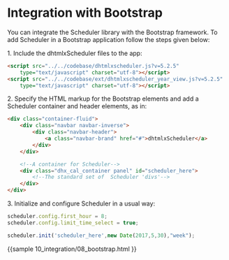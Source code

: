 Integration with Bootstrap
=============================

You can integrate the Scheduler library with the Bootstrap framework. To add Scheduler in a Bootstrap application follow the steps given below:

1\. Include the dhtmlxScheduler files to the app:

~~~html
<script src="../../codebase/dhtmlxscheduler.js?v=5.2.5" 
	type="text/javascript" charset="utf-8"></script>
<script src="../../codebase/ext/dhtmlxscheduler_year_view.js?v=5.2.5" 
	type="text/javascript" charset="utf-8"></script>
~~~

2\. Specify the HTML markup for the Bootstrap elements and add a Scheduler container and header elements, as in:

~~~html
<div class="container-fluid">
	<div class="navbar navbar-inverse">
		<div class="navbar-header">
			<a class="navbar-brand" href="#">dhtmlxScheduler</a>
		</div>
	</div>

	<!--A container for Scheduler-->
	<div class="dhx_cal_container panel" id="scheduler_here">    
  		<!--The standard set of  Scheduler 'divs'-->	
    </div>
</div>

~~~

3\. Initialize and configure Scheduler in a usual way:

~~~js
scheduler.config.first_hour = 8;
scheduler.config.limit_time_select = true;

scheduler.init('scheduler_here',new Date(2017,5,30),"week");
~~~

{{sample
10_integration/08_bootstrap.html
}}